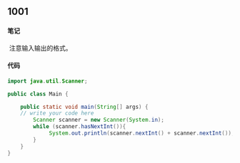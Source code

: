 ## 1001

#### 笔记

​		注意输入输出的格式。

#### 代码

```java
import java.util.Scanner;

public class Main {

    public static void main(String[] args) {
	// write your code here
        Scanner scanner = new Scanner(System.in);
        while (scanner.hasNextInt()){
             System.out.println(scanner.nextInt() + scanner.nextInt());
        }
    }
}
```


